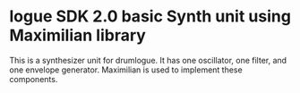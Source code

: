 # logue SDK 2.0 basic Synth unit using Maximilian library

This is a synthesizer unit for drumlogue. It has one oscillator, one filter, and one envelope generator. Maximilian is used to implement these components.



